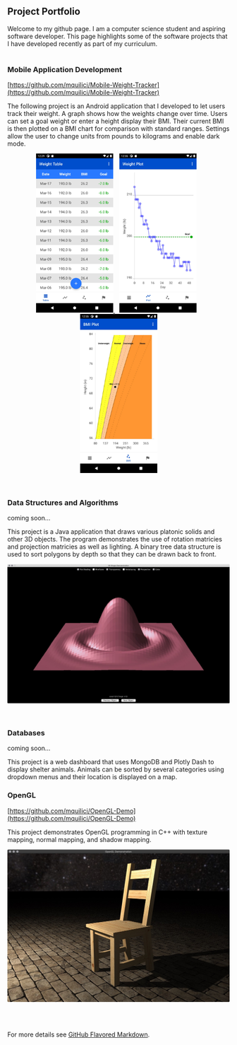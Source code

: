 ## Project Portfolio
 
Welcome to my github page. I am a computer science student and aspiring software developer. This page highlights some of the software projects that I have developed recently as part of my curriculum.<br/><br/>

### Mobile Application Development
[https://github.com/mquilici/Mobile-Weight-Tracker](https://github.com/mquilici/Mobile-Weight-Tracker)

The following project is an Android application that I developed to let users track their weight. A graph shows how the weights change over time. Users can set a goal weight or enter a height display their BMI. Their current BMI is then plotted on a BMI chart for comparison with standard ranges. Settings allow the user to change units from pounds to kilograms and enable dark mode.

<p align="center"><a href="https://github.com/mquilici/Mobile-Weight-Tracker">
     <img src="/images/Weight_Tracker_Table.jpeg" alt="alt text" width="175px">
     <img src="/images/Weight_Tracker_Plot.jpeg" alt="alt text" width="175px" hspace="10">
     <img src="/images/Weight_Tracker_BMI.jpeg" alt="alt text" width="175px">
</a></p>
<br/>

### Data Structures and Algorithms
<p> coming soon... </p>
This project is a Java application that draws various platonic solids and other 3D objects. The program demonstrates the use of rotation matricies and projection matricies as well as lighting. A binary tree data structure is used to sort polygons by depth so that they can be drawn back to front.

<p align="center">
     <img src="/images/Shapes_Sync.jpg" alt="alt text" width="600px">
</p>
<br/>

### Databases
<p> coming soon... </p>
This project is a web dashboard that uses MongoDB and Plotly Dash to display shelter animals. Animals can be sorted by several categories using dropdown menus and their location is displayed on a map.

<br/>

### OpenGL
[https://github.com/mquilici/OpenGL-Demo](https://github.com/mquilici/OpenGL-Demo)

This project demonstrates OpenGL programming in C++ with texture mapping, normal mapping, and shadow mapping.

<p align="center"> <a href="https://github.com/mquilici/OpenGL-Demo">
     <img src="/images/OpenGL.jpg" alt="alt text" width="600px">
</a></p>

<br/>

<br/>

For more details see [GitHub Flavored Markdown](https://guides.github.com/features/mastering-markdown/).
